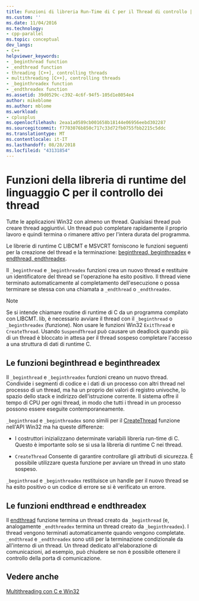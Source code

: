 ```yaml
---
title: Funzioni di libreria Run-Time di C per il Thread di controllo | Microsoft Docs
ms.custom: ''
ms.date: 11/04/2016
ms.technology:
- cpp-parallel
ms.topic: conceptual
dev_langs:
- C++
helpviewer_keywords:
- _beginthread function
- _endthread function
- threading [C++], controlling threads
- multithreading [C++], controlling threads
- _beginthreadex function
- _endthreadex function
ms.assetid: 39d0529c-c392-4c6f-94f5-105d1e8054e4
author: mikeblome
ms.author: mblome
ms.workload:
- cplusplus
ms.openlocfilehash: 2eaa1a0589cb001658b18144e06956eebd302287
ms.sourcegitcommit: f7703076b850c717c33d72fb0755fbb2215c5ddc
ms.translationtype: MT
ms.contentlocale: it-IT
ms.lasthandoff: 08/28/2018
ms.locfileid: "43131854"
---
```

# <a name="c-run-time-library-functions-for-thread-control"></a>Funzioni della libreria di runtime del linguaggio C per il controllo dei thread
Tutte le applicazioni Win32 con almeno un thread. Qualsiasi thread può creare thread aggiuntivi. Un thread può completare rapidamente il proprio lavoro e quindi termina o rimanere attivo per l'intera durata del programma.  
  
Le librerie di runtime C LIBCMT e MSVCRT forniscono le funzioni seguenti per la creazione del thread e la terminazione: [beginthread, beginthreadex](../c-runtime-library/reference/beginthread-beginthreadex.md) e [endthread, endthreadex](../c-runtime-library/reference/endthread-endthreadex.md).  
  
Il `_beginthread` e `_beginthreadex` funzioni crea un nuovo thread e restituire un identificatore del thread se l'operazione ha esito positivo. Il thread viene terminato automaticamente al completamento dell'esecuzione o possa terminare se stessa con una chiamata a `_endthread` o `_endthreadex`.  
  
> [!NOTE]
> Se si intende chiamare routine di runtime di C da un programma compilato con LIBCMT. lib, è necessario avviare il thread con il `_beginthread` o `_beginthreadex` (funzione). Non usare le funzioni Win32 `ExitThread` e `CreateThread`. Usando `SuspendThread` può causare un deadlock quando più di un thread è bloccato in attesa per il thread sospeso completare l'accesso a una struttura di dati di runtime C.  
  
##  <a name="_core_the__beginthread_function"></a> Le funzioni beginthread e beginthreadex  
 
Il `_beginthread` e `_beginthreadex` funzioni creano un nuovo thread. Condivide i segmenti di codice e i dati di un processo con altri thread nel processo di un thread, ma ha un proprio dei valori di registro univoche, lo spazio dello stack e indirizzo dell'istruzione corrente. Il sistema offre il tempo di CPU per ogni thread, in modo che tutti i thread in un processo possono essere eseguite contemporaneamente.  
  
`_beginthread` e `_beginthreadex` sono simili per il [CreateThread](http://msdn.microsoft.com/library/windows/desktop/ms682453) funzione nell'API Win32 ma ha queste differenze:  
  
- I costruttori inizializzano determinate variabili libreria run-time di C. Questo è importante solo se si usa la libreria di runtime C nei thread.  
  
- `CreateThread` Consente di garantire controllare gli attributi di sicurezza. È possibile utilizzare questa funzione per avviare un thread in uno stato sospeso.  
  
 `_beginthread` e `_beginthreadex` restituisce un handle per il nuovo thread se ha esito positivo o un codice di errore se si è verificato un errore.  
  
##  <a name="_core_the__endthread_function"></a> Le funzioni endthread e endthreadex  
 
Il [endthread](../c-runtime-library/reference/endthread-endthreadex.md) funzione termina un thread creato da `_beginthread` (e, analogamente `_endthreadex` termina un thread creato da `_beginthreadex`). I thread vengono terminati automaticamente quando vengono completate. `_endthread` e `_endthreadex` sono utili per la terminazione condizionale da all'interno di un thread. Un thread dedicato all'elaborazione di comunicazioni, ad esempio, può chiudere se non è possibile ottenere il controllo della porta di comunicazione.  
  
## <a name="see-also"></a>Vedere anche  
 
[Multithreading con C e Win32](multithreading-with-c-and-win32.md)